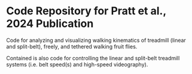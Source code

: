 # Code Repository for Pratt et al., 2024 Publication
Code for analyzing and visualizing walking kinematics of treadmill (linear and split-belt), freely, and tethered walking fruit flies.

Contained is also code for controlling the linear and split-belt treadmill systems (i.e. belt speed(s) and high-speed videography).
